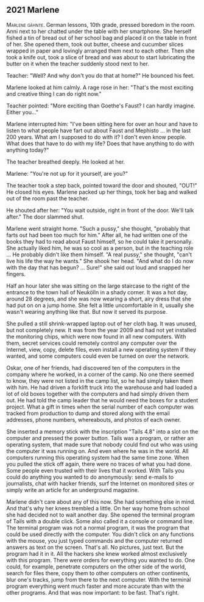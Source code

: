 
## **2021** Marlene

<span style="font-variant:small-caps;">Marlene gähnte.</span> German lessons, 10th grade, pressed boredom in the room.
Anni next to her chatted under the table with her smartphone.
She herself fished a tin of bread out of her school bag and placed it on the table in front of her.
She opened them, took out butter, cheese and cucumber slices wrapped in paper and lovingly arranged them next to each other.
Then she took a knife out, took a slice of bread and was about to start lubricating the butter on it when the teacher suddenly stood next to her.

Teacher: "Well? And why don't you do that at home?" He bounced his feet.

Marlene looked at him calmly.
A rage rose in her: "That's the most exciting and creative thing I can do right now."

Teacher pointed: "More exciting than Goethe's Faust? I can hardly imagine.
Either you..."

Marlene interrupted him: "I've been sitting here for over an hour and have to listen to what people have fart out about Faust and Mephisto ... in the last 200 years.
What am I supposed to do with it? I don't even know people.
What does that have to do with my life? Does that have anything to do with anything today?"

The teacher breathed deeply.
He looked at her.

Marlene: "You're not up for it yourself, are you?"

The teacher took a step back, pointed toward the door and shouted, "OUT!" He closed his eyes.
Marlene packed up her things, took her bag and walked out of the room past the teacher.

He shouted after her: "You wait outside, right in front of the door.
We'll talk after." The door slammed shut.

Marlene went straight home.
"Such a pussy," she thought, "probably that farts out had been too much for him." After all, he had written one of the books they had to read about Faust himself, so he could take it personally.
She actually liked him, he was so cool as a person, but in the teaching role ... He probably didn't like them himself.
"A real pussy," she thought, "can't live his life the way he wants." She shook her head.
"And what do I do now with the day that has begun? ...
Sure!" she said out loud and snapped her fingers.

Half an hour later she was sitting on the large staircase to the right of the entrance to the town hall of Neukölln in a shady corner.
It was a hot day, around 28 degrees, and she was now wearing a short, airy dress that she had put on on a jump home.
She felt a little uncomfortable in it, usually she wasn't wearing anything like that.
But now it served its purpose.

She pulled a still shrink-wrapped laptop out of her cloth bag.
It was unused, but not completely new.
It was from the year 2009 and had not yet installed the monitoring chips, which were now found in all new computers.
With them, secret services could remotely control any computer over the Internet, view, copy, delete files, even install a new operating system if they wanted, and some computers could even be turned on over the network.

Oskar, one of her friends, had discovered ten of the computers in the company where he worked, in a corner of the camp.
No one there seemed to know, they were not listed in the camp list, so he had simply taken them with him.
He had driven a forklift truck into the warehouse and had loaded a lot of old boxes together with the computers and had simply driven them out.
He had told the camp leader that he would need the boxes for a student project.
What a gift in times when the serial number of each computer was tracked from production to dump and stored along with the email addresses, phone numbers, whereabouts, and photos of each owner.

She inserted a memory stick with the inscription "Tails 4.8" into a slot on the computer and pressed the power button.
Tails was a program, or rather an operating system, that made sure that nobody could find out who was using the computer it was running on.
And even where he was in the world.
All computers running this operating system had the same time zone.
When you pulled the stick off again, there were no traces of what you had done.
Some people even trusted with their lives that it worked.
With Tails you could do anything you wanted to do anonymously: send e-mails to journalists, chat with hacker friends, surf the Internet on monitored sites or simply write an article for an underground magazine.

Marlene didn't care about any of this now.
She had something else in mind.
And that's why her knees trembled a little.
On her way home from school she had decided not to wait another day.
She opened the terminal program of Tails with a double click.
Some also called it a console or command line.
The terminal program was not a normal program, it was the program that could be used directly with the computer.
You didn't click on any functions with the mouse, you just typed commands and the computer returned answers as text on the screen.
That's all.
No pictures, just text.
But the program had it in it.
All the hackers she knew worked almost exclusively with this program.
There were orders for everything you wanted to do.
One could, for example, penetrate computers on the other side of the world, search for files there, copy them to other computers on other continents, blur one's tracks, jump from there to the next computer.
With the terminal program everything went much faster and more accurate than with the other programs.
And that was now important: to be fast.
That's right.

